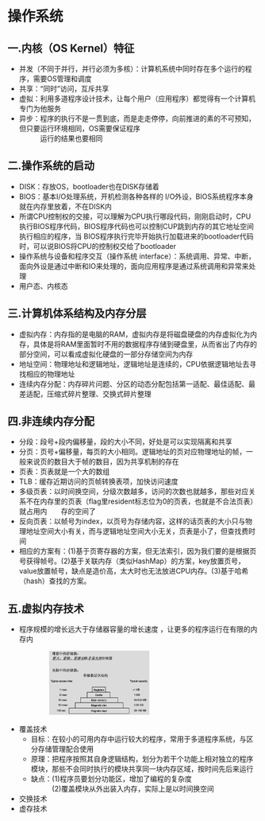 # 操作系统
## 一.内核（OS Kernel）特征
 * 并发（不同于并行，并行必须为多核）：计算机系统中同时存在多个运行的程序，需要OS管理和调度
 * 共享：“同时”访问，互斥共享
 * 虚拟：利用多道程序设计技术，让每个用户（应用程序）都觉得有一个计算机专门为他服务
 * 异步：程序的执行不是一贯到底，而是走走停停，向前推进的素的不可预知，但只要运行环境相同，OS需要保证程序<br/>　　　运行的结果也要相同</br>
## 二.操作系统的启动
 * DISK：存放OS，bootloader也在DISK存储着
 * BIOS：基本I/O处理系统，开机检测各种各样的 I/O外设，BIOS系统程序本身就在内存里放着，不在DISK内
 * 所谓CPU控制权的交接，可以理解为CPU执行哪段代码，刚刚启动时，CPU执行BIOS程序代码，BIOS程序代码也可以控制CUP跳到内存的其它地址空间执行相应的程序，当    BIOS程序执行完毕开始执行加载进来的bootloader代码时，可以说BIOS将CPU的控制权交给了bootloader
 * 操作系统与设备和程序交互（操作系统 interface）：系统调用、异常、中断，面向外设是通过中断和IO来处理的，面向应用程序是通过系统调用和异常来处理
 * 用户态、内核态
## 三.计算机体系结构及内存分层
 * 虚拟内存：内存指的是电脑的RAM，虚拟内存是将磁盘硬盘的内存虚拟化为内存，具体是将RAM里面暂时不用的数据程序存储到硬盘里，从而省出了内存的部分空间，可以看成虚拟化硬盘的一部分存储空间为内存
 * 地址空间：物理地址和逻辑地址，逻辑地址是连续的，CPU依据逻辑地址去寻找相应的物理地址
 * 连续内存分配：内存碎片问题、分区的动态分配包括第一适配、最佳适配、最差适配，压缩式碎片整理、交换式碎片整理
## 四.非连续内存分配
 * 分段：段号+段内偏移量，段的大小不同，好处是可以实现隔离和共享  
 * 分页：页号+偏移量，每页的大小相同。逻辑地址的页对应物理地址的帧，一般来说页的数目大于帧的数目，因为共享机制的存在
 * 页表：页表就是一个大的数组
 * TLB：缓存近期访问的页帧转换表项，加快访问速度
 * 多级页表：以时间换空间，分级次数越多，访问的次数也就越多，那些对应关系不在内存里的页表（flag里resident标志位为0的页表，也就是不合法页表）就占用内&emsp;　存的空间了
 * 反向页表：以帧号为index，以页号为存储内容，这样的话页表的大小只与物理地址空间大小有关，而与逻辑地址空间大小无关，页表是小了，但查找费时间
 * 相应的方案有：(1)基于页寄存器的方案，但无法索引，因为我们要的是根据页号获得帧号。(2)基于关联内存（类似HashMap）的方案，key放置页号，value放置帧号，缺点是造价高，太大时也无法放进CPU内存。(3)基于哈希（hash）查找的方案。
 ## 五.虚拟内存技术
 * 程序规模的增长远大于存储器容量的增长速度 ，让更多的程序运行在有限的内存内
 
 　　　　　　<img src="https://github.com/84634628/ZC-Notes/blob/master/docs/pictures/memorizer.PNG" width = 40% height = 35% />  
 * 覆盖技术  
   * 目标：在较小的可用内存中运行较大的程序，常用于多道程序系统，与区分存储管理配合使用
   * 原理：把程序按照其自身逻辑结构，划分为若干个功能上相对独立的程序模块，那些不会同时执行的模块共享同一块内存区域，按时间先后来运行
   * 缺点：(1)程序员要划分功能区，增加了编程的复杂度  
   　　　(2)覆盖模块从外出装入内存，实际上是以时间换空间  
 * 交换技术
 * 虚存技术
